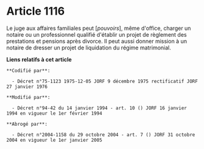 # Article 1116

Le juge aux affaires familiales peut [*pouvoirs*], même d'office, charger un notaire ou un professionnel qualifié d'établir
un projet de règlement des prestations et pensions après divorce. Il peut aussi donner mission à un notaire de dresser un
projet de liquidation du régime matrimonial.

**Liens relatifs à cet article**

	**Codifié par**:

	  - Décret n°75-1123 1975-12-05 JORF 9 décembre 1975 rectificatif JORF 27 janvier 1976

	**Modifié par**:

	  - Décret n°94-42 du 14 janvier 1994 - art. 10 () JORF 16 janvier 1994 en vigueur le 1er février 1994

	**Abrogé par**:

	  - Décret n°2004-1158 du 29 octobre 2004 - art. 7 () JORF 31 octobre 2004 en vigueur le 1er janvier 2005
